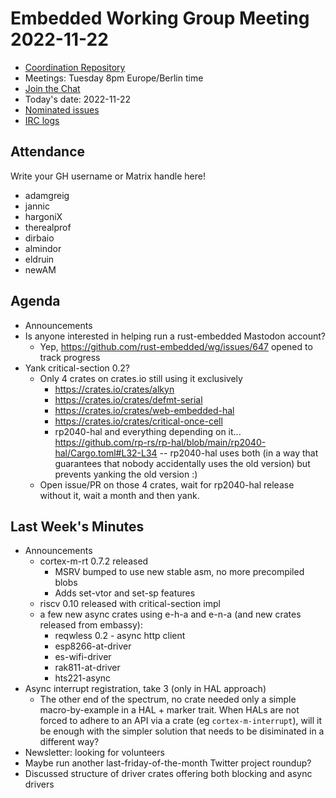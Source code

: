 # Embedded Working Group Meeting 2022-11-22

* [Coordination Repository]
* Meetings: Tuesday 8pm Europe/Berlin time
* [Join the Chat]
* Today's date: 2022-11-22
* [Nominated issues](https://github.com/search?q=org%3Arust-embedded+label%3Anominated+is%3Aopen&type=Issues)
* [IRC logs]

[Coordination Repository]: https://github.com/rust-embedded/wg
[Join the Chat]: https://riot.im/app/#/room/#rust-embedded:matrix.org
[IRC logs]: https://libera.irclog.whitequark.org/rust-embedded/2022-11-22

## Attendance

Write your GH username or Matrix handle here!

* adamgreig
* jannic
* hargoniX
* therealprof
* dirbaio
* almindor
* eldruin
* newAM

## Agenda

* Announcements
* Is anyone interested in helping run a rust-embedded Mastodon account?
    * Yep, https://github.com/rust-embedded/wg/issues/647 opened to track progress
* Yank critical-section 0.2?
    * Only 4 crates on crates.io still using it exclusively
        * https://crates.io/crates/alkyn
        * https://crates.io/crates/defmt-serial
        * https://crates.io/crates/web-embedded-hal
        * https://crates.io/crates/critical-once-cell
        * rp2040-hal and everything depending on it... https://github.com/rp-rs/rp-hal/blob/main/rp2040-hal/Cargo.toml#L32-L34 -- rp2040-hal uses both (in a way that guarantees that nobody accidentally uses the old version) but prevents yanking the old version :) 
    * Open issue/PR on those 4 crates, wait for rp2040-hal release without it, wait a month and then yank.

## Last Week's Minutes

* Announcements
    * cortex-m-rt 0.7.2 released
        * MSRV bumped to use new stable asm, no more precompiled blobs
        * Adds set-vtor and set-sp features
    * riscv 0.10 released with critical-section impl
    * a few new async crates using e-h-a and e-n-a (and new crates released from embassy):
        - reqwless 0.2 - async http client
        - esp8266-at-driver
        - es-wifi-driver
        - rak811-at-driver
        - hts221-async
* Async interrupt registration, take 3 (only in HAL approach)
    * The other end of the spectrum, no crate needed only a simple macro-by-example in a HAL + marker trait. When HALs are not forced to adhere to an API via a crate (eg `cortex-m-interrupt`), will it be enough with the simpler solution that needs to be disiminated in a different way?
* Newsletter: looking for volunteers
* Maybe run another last-friday-of-the-month Twitter project roundup?
* Discussed structure of driver crates offering both blocking and async drivers
